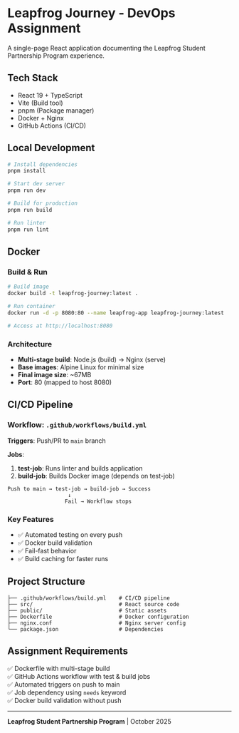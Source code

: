 # Leapfrog Journey - DevOps Assignment

A single-page React application documenting the Leapfrog Student Partnership Program experience.

## Tech Stack

- React 19 + TypeScript
- Vite (Build tool)
- pnpm (Package manager)
- Docker + Nginx
- GitHub Actions (CI/CD)

## Local Development

```bash
# Install dependencies
pnpm install

# Start dev server
pnpm run dev

# Build for production
pnpm run build

# Run linter
pnpm run lint
```

## Docker

### Build & Run

```bash
# Build image
docker build -t leapfrog-journey:latest .

# Run container
docker run -d -p 8080:80 --name leapfrog-app leapfrog-journey:latest

# Access at http://localhost:8080
```

### Architecture

- **Multi-stage build**: Node.js (build) → Nginx (serve)
- **Base images**: Alpine Linux for minimal size
- **Final image size**: ~67MB
- **Port**: 80 (mapped to host 8080)

## CI/CD Pipeline

### Workflow: `.github/workflows/build.yml`

**Triggers**: Push/PR to `main` branch

**Jobs**:

1. **test-job**: Runs linter and builds application
2. **build-job**: Builds Docker image (depends on test-job)

```
Push to main → test-job → build-job → Success
                   ↓
                  Fail → Workflow stops
```

### Key Features

- ✅ Automated testing on every push
- ✅ Docker build validation
- ✅ Fail-fast behavior
- ✅ Build caching for faster runs

## Project Structure

```
├── .github/workflows/build.yml    # CI/CD pipeline
├── src/                           # React source code
├── public/                        # Static assets
├── Dockerfile                     # Docker configuration
├── nginx.conf                     # Nginx server config
└── package.json                   # Dependencies
```

## Assignment Requirements

✅ Dockerfile with multi-stage build  
✅ GitHub Actions workflow with test & build jobs  
✅ Automated triggers on push to main  
✅ Job dependency using `needs` keyword  
✅ Docker build validation without push

---

**Leapfrog Student Partnership Program** | October 2025
